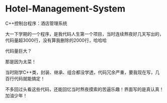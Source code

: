 # Hotel-Management-System
C++控制台程序：酒店管理系统

大一下学期的一个程序，是我代码人生第一个项目，当时连续熬夜好几天写出的，代码量超3000行，没有算我删除的2000行，哈哈哈

代码量巨大？

那是因为太菜！

当时刚学C++类，封装、继承、组合都没学透，代码冗余严重，要我现在写，几百行代码就能搞定！

不多回过头看这些代码，还能回忆当时熬夜摸索的苦逼乐趣！界面写的是真认真！加油少年！
